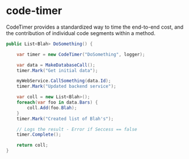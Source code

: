 # code-timer
CodeTimer provides a standardized way to time the end-to-end cost, and the contribution of individual code segments within a method.

```csharp
public List<Blah> DoSomething() {

    var timer = new CodeTimer("DoSomething", logger);

    var data = MakeDatabaseCall();
    timer.Mark("Get initial data");

    myWebService.CallSomething(data.Id);
    timer.Mark("Updated backend service");

    var coll = new List<Blah>();
    foreach(var foo in data.Bars) {
        coll.Add(foo.Blah);
    }
    timer.Mark("Created list of Blah's");

    // Logs the result - Error if Seccess == false
    timer.Complete(); 

    return coll;
}
```
